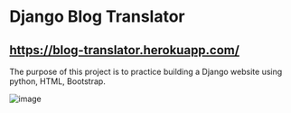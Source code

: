 # Django Blog Translator
## https://blog-translator.herokuapp.com/
The purpose of this project is to practice building a Django website using python, HTML, Bootstrap.

![image](https://user-images.githubusercontent.com/62229810/177228850-819ea16d-d36d-48c9-8815-913f0b42b95b.png)
